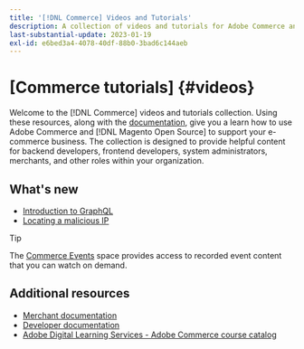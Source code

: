 ```yaml
---
title: '[!DNL Commerce] Videos and Tutorials'
description: A collection of videos and tutorials for Adobe Commerce and [!DNL Magento Open Source]
last-substantial-update: 2023-01-19
exl-id: e6bed3a4-4078-40df-88b0-3bad6c144aeb
---
```

# [Commerce tutorials] {#videos}

Welcome to the [!DNL Commerce] videos and tutorials collection. Using these resources, along with the [documentation](https://experienceleague.adobe.com/docs/commerce.html), give you a learn how to use Adobe Commerce and [!DNL Magento Open Source] to support your e-commerce business. The collection is designed to provide helpful content for backend developers, frontend developers, system administrators, merchants, and other roles within your organization.

<div id="whats-new-section">

## What's new

- [Introduction to GraphQL](../graphql-rest/intro-graphql.md)
- [Locating a malicious IP](../new-relic/malicious-ip.md)

 </div>

>[!TIP]
>
>The [Commerce Events](https://experienceleague.adobe.com/docs/commerce-events/events/overview.html) space provides access to recorded event content that you can watch on demand.

## Additional resources

- [Merchant documentation](https://experienceleague.adobe.com/docs/commerce-admin/user-guides/home.html)
- [Developer documentation](https://developer.adobe.com/commerce)
- [Adobe Digital Learning Services - Adobe Commerce course catalog](https://learning.adobe.com/catalog.html?solution=Adobe%20Commerce)
